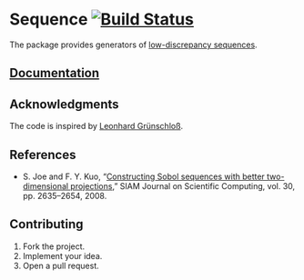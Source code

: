 # Sequence [![Build Status][status-svg]][status-url]

The package provides generators of [low-discrepancy sequences][1].

## [Documentation][doc]

## Acknowledgments

The code is inspired by [Leonhard Grünschloß][2].

## References

* S. Joe and F. Y. Kuo, “[Constructing Sobol sequences with better
  two-dimensional projections][3],” SIAM Journal on Scientific Computing, vol.
  30, pp. 2635–2654, 2008.

## Contributing

1. Fork the project.
2. Implement your idea.
3. Open a pull request.

[1]: https://en.wikipedia.org/wiki/Low-discrepancy_sequence
[2]: http://gruenschloss.org
[3]: http://dx.doi.org/10.1137/070709359

[status-svg]: https://travis-ci.org/ready-steady/sequence.svg?branch=master
[status-url]: https://travis-ci.org/ready-steady/sequence
[doc]: http://godoc.org/github.com/ready-steady/sequence
